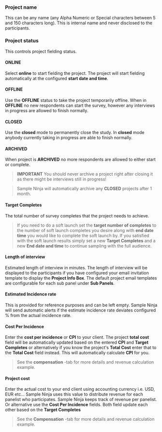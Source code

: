 ### Project name
This can be any name (any Alpha Numeric or Special characters between 5 and 150 characters long). This is internal name and never disclosed to the participants.

### Project status
This controls project fielding status. 

#### ONLINE
Select **online** to start fielding the project. The project will start fielding automatically at the configured **start date and time**. 

#### OFFLINE
Use the **OFFLINE** status to take the project temporarily offline. When in **OFFLINE** no new respondents can start the survey, however any interviews in progress are allowed to finish normally. 

#### CLOSED
Use the **closed** mode to permanently close the study. In **closed** mode anybody currently taking in progress are able to finish normally. 

#### ARCHIVED
When project is **ARCHIVED** no more respondents are allowed to either start or complete.

> **IMPORTANT** You should never archive a project right after closing it as there might be interviews still in progress!

> Sample Ninja will automatically archive any **CLOSED** projects after 1 month. 

#### Target Completes
The total number of survey completes that the project needs to achieve.

> If you need to do a soft launch set the **target number of completes** to the number of soft launch completes you desire along with **end date time** you would like to complete the soft launch by. If you satisfied with the soft launch results simply set a new **Target Completes** and a new **End date and time** to continue sampling with the full audience.

#### Length of interview
Estimated length of interview in minutes. The length of interview will be displayed to the participants if you have configured your email invitation template to display the **Project Info Box**. The default project email templates are configurable for each sub panel under **Sub Panels**.

#### Estimated Incidence rate
This is provided for reference purposes and can be left empty. Sample Ninja will send automatic alerts if the estimate incidence rate deviates configured % from the actual incidence rate. 

#### Cost Per Incidence
Enter the **cost per incidence** or **CPI** to your client. The project **total cost** field will be automatically updated based on the entered **CPI** and **Target Completes** or alternatively if you know the project's **Total Cost** enter that to the **Total Cost** field instead. This will automatically calculate **CPI** for you.

> See the **compensation** -tab for more details and revenue calculation example.

#### Project cost
Enter the actual cost to your end client using accounting currency i.e. USD, EUR etc... Sample Ninja uses this value to distribute revenue for each panelist who participates. Sample Ninja keeps track of revenue per panelist. Or alternative use the **Cost Per Incidence** fields. Both field update each other based on the **Target Completes**

> See the **Compensation** -tab for more details and revenue calculation example.
